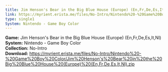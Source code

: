 ```yaml
---
title: Jim Henson's Bear in the Big Blue House (Europe) (En,Fr,De,Es,It,Nl)
link: https://myrient.erista.me/files/No-Intro/Nintendo%20-%20Game%20Boy%20Color/Jim%20Henson's%20Bear%20in%20the%20Big%20Blue%20House%20(Europe)%20(En,Fr,De,Es,It,Nl).zip
type: single1
System: Nintendo - Game Boy Color
---
```

<b>Game:</b> Jim Henson's Bear in the Big Blue House (Europe) (En,Fr,De,Es,It,Nl)<br>
<b>System:</b> Nintendo - Game Boy Color<br>
<b>Collection:</b> No-Intro<br>
<b>Download:</b> https://myrient.erista.me/files/No-Intro/Nintendo%20-%20Game%20Boy%20Color/Jim%20Henson's%20Bear%20in%20the%20Big%20Blue%20House%20(Europe)%20(En,Fr,De,Es,It,Nl).zip